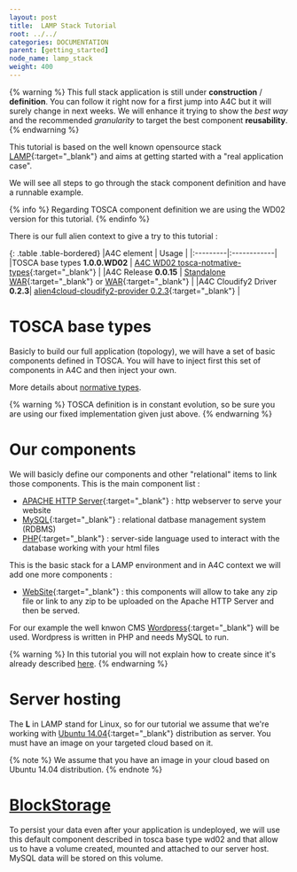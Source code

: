 ```yaml
---
layout: post
title:  LAMP Stack Tutorial
root: ../../
categories: DOCUMENTATION
parent: [getting_started]
node_name: lamp_stack
weight: 400
---
```


{% warning %}
This full stack application is still under **construction** / **definition**. You can follow it right now for a first jump into A4C but it will surely change in next weeks. We will enhance it trying to show the *best way* and the recommended *granularity* to target the best component **reusability**.
{% endwarning %}

This tutorial is based on the well known opensource stack [LAMP](http://fr.wikipedia.org/wiki/LAMP){:target="_blank"} and aims at getting started with a "real application case".

We will see all steps to go through the stack component definition and have a runnable example.

{% info %}
Regarding TOSCA component definition we are using the WD02 version for this tutorial.
{% endinfo %}

There is our full alien context to give a try to this tutorial :

{: .table .table-bordered}
|A4C element  | Usage |
|:---------|:------------|
|TOSCA base types **1.0.0.WD02** | [A4C WD02 tosca-notmative-types](https://github.com/alien4cloud/tosca-normative-types/tree/1.0.0.wd02){:target="_blank"} |
|A4C Release **0.0.15**  | [Standalone WAR](https://fastconnect.org/maven/content/repositories/opensource/alien4cloud/alien4cloud-ui/0.0.15/alien4cloud-ui-0.0.15-standalone.war){:target="_blank"} or [WAR](https://fastconnect.org/maven/content/repositories/opensource/alien4cloud/alien4cloud-ui/0.0.15/alien4cloud-ui-0.0.15.war){:target="_blank"} |
|A4C Cloudify2 Driver **0.2.3**| [alien4cloud-cloudify2-provider 0.2.3](https://fastconnect.org/maven/content/repositories/opensource/alien4cloud/alien4cloud-cloudify2-provider/0.2.3/alien4cloud-cloudify2-provider-0.2.3.jar){:target="_blank"} |


# TOSCA base types

Basicly to build our full application (topology), we will have a set of basic components defined in TOSCA. You will have to inject first
this set of components in A4C and then inject your own.

More details about [normative types](../tosca_ref/tosca_concepts_types_normative_nodes.html).

{% warning %}
TOSCA definition is in constant evolution, so be sure you are using our fixed implementation given just above.
{% endwarning %}

# Our components

We will basicly define our components and other "relational" items to link those components. This is the main component list :

* [APACHE HTTP Server](http://en.wikipedia.org/wiki/Apache_HTTP_Server){:target="_blank"} : http webserver to serve your website
* [MySQL](http://en.wikipedia.org/wiki/MySQL){:target="_blank"} : relational datbase management system (RDBMS)
* [PHP](http://en.wikipedia.org/wiki/PHP){:target="_blank"} : server-side language used to interact with the database working with your html files

This is the basic stack for a LAMP environment and in A4C context we will add one more components :

* [WebSite](https://github.com/alien4cloud/samples/tree/wd02/website){:target="_blank"} : this components will allow to  take any zip file or link to any zip to be uploaded on the Apache HTTP Server and then be served.

For our example the well knwon CMS [Wordpress](http://wordpress.org/wordpress-4.0.zip){:target="_blank"} will be used. Wordpress is written in PHP and needs MySQL to run.

{% warning %}
In this tutorial you will not explain how to create since it's already described [here](../getting_started/tutorials_component_design.html).
{% endwarning %}

# Server hosting

The **L** in LAMP stand for Linux, so for our tutorial we assume that we're working with [Ubuntu 14.04](http://cdimage.ubuntu.com/netboot/14.04/){:target="_blank"} distribution as server. You must have an
image on your targeted cloud based on it.

{% note %}
We assume that you have an image in your cloud based on Ubuntu 14.04 distribution.
{% endnote %}

# [BlockStorage](../cloudify2_driver/blockstorage.html)

To persist your data even after your application is undeployed, we will use this default component described in tosca base type wd02 and that allow us to have a volume created, mounted and attached to our server host. MySQL data will be stored on this volume.

